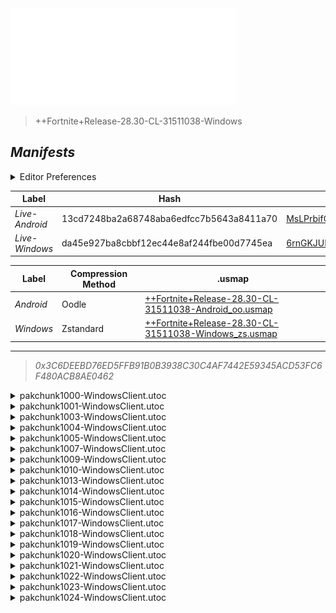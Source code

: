 <a href="#manifests">
  <img style="pointer-events: none" src="https://raw.githubusercontent.com/Tectors/fn-archive/master/.github/source/dependents/gen.28.30.svg" width="360" height="155"\>
</a>

 >  
  
  > ++Fortnite+Release-28.30-CL-31511038-Windows

## *Manifests*
<details>
  <summary>Editor Preferences</summary>

 > 
    ((Value="0x8699F17A17A87C9466ECA3F81BE09913DFC2FE255B8A5DBA38CF3DD38E53DFF5",Guid="00AD98CD646E51F9064470AF81753C60"),(Value="0x9C46C4BDFB9A4A9A006CBDBA22D1560E79BC2E8CCD6701F04631EA904036D9A9",Guid="067A969CF775754BBFE2E44B015E62FA"),(Value="0xBF5B024ABB2023441B359FB8BF99659705B59FB33D75A817E06B3163BFE847FE",Guid="0D8B24BCF7F9C0293FFE1264A5D05613"),(Value="0xEAD2C49B505363CF86A369140A1B2334442464972C377D682F0DC0A2BC31A6D4",Guid="18657B021FD5011618877BD5D709EB51"),(Value="0x0CD70C9B012C3B6F80F940371E036D67DC0FA9755895A52B9E845515DF667881",Guid="1F8BD07EA3FA0CE93BFD036C920C9ED7"),(Value="0xE301ADF532F3EFF72E9240CCB41ED8F0766F8B47D734330BB1D0ACEA4F7C38CF",Guid="3AD37E40514304F7789E17FEBF4E4C68"),(Value="0x600E84282284F93207A275EEBD2E03DEC1060977F26834C2B1604CD745400CBE",Guid="5F65B98450A9DB7EAD3BD81AFC3B9247"),(Value="0x3C4B82E8686B9B50DC2AE329D9BE2309E443594E8D574BA8A34B2ABB08082749",Guid="8FA260F3D15A59A4DC39757B8F982367"),(Value="0x44C9DBA9B951880EBE257C8D98DFF3D72A8C6DD28290B9EEA4CBEC9B5729A127",Guid="9AEA6E7C6885D6E9A1E71E1C1D660FE6"),(Value="0x3801B9533116B65ACD644FA68E965B1C5B45B3AD4E748AE0B1D7A24186D466C3",Guid="9B4BD31E84E9FBD35CF3A63A1FD4B57A"),(Value="0x172AE3FA64FACD009F036B6F22ACE6D6534CD9D98DF31B6F66CFC08ABCFD6438",Guid="A504A381A11922EACD522BAB09F60577"),(Value="0xD9EDA39EDE6280C49EBDCE1F32E9D015BBBF11F477351A3137050B52D1FDD437",Guid="BE4F0BD53F53B4B8E570EEBF8829D35A"),(Value="0xFD66B6526BE2D5EA1FE2580DC774DA0C48B9B897D0421A180EBF365775799B59",Guid="C11DB2552EF4F3974E331EC72026EFBA"),(Value="0xE62FA5F7F9EB86523494FB1ED6BFEA0AAAB64F82F87EAFCAFDAFA9EC3F4F1621",Guid="D02365ADD1205D3E408F2C1EDF520907"),(Value="0x7E675BCCD37C32FD5E6B1FC70EB0FE9E3B78A402D656BB625306C58264F43735",Guid="D345D95CF72A6C367ED8F9E0A52F1C76"),(Value="0xCD31ADC93617CC65325C8B48E903A8E2846BDC1AB9D38D7669D06B62DE099B77",Guid="D80CDC979BC760ECC941D3E40C7B6CD2"),(Value="0x818F84AB701462A03A1E1BFB3A663AB8F11EF4F27BE88D60A00C57FD8DDB00B6",Guid="D825771F72189E14464845D8BD1AB447"),(Value="0x5F149D17C16F53A4CF98C8366452DCC4F5C5CA89B7B3921C0E9485CFCADC75F4",Guid="DB982042FC23E63A912CF079BB11B4D7"),(Value="0xE3184D2A84AEA64E662D762492D696616337348975B358927667D5230CBD31ED",Guid="E4873B9E0B86905E8654D93E9279743E"),(Value="0x6898410A5ED7720BA8053E222B07BA12E117FF77D9B3EF9BDF0165E50516A78D",Guid="F418C01DC7E0766DCA8D731E61DE5748"))
</details>

| Label | Hash | Route |
| - | - | - |
| *Live-Android* | 13cd7248ba2a68748aba6edfcc7b5643a8411a70 | [MsLPrbifCpWz-2JnL0KySgGuvnwL9Q](https://github.com/Tectors/fn-archive/blob/master/manifests/MsLPrbifCpWz-2JnL0KySgGuvnwL9Q.manifest) |
| *Live-Windows* | da45e927ba8cbbf12ec44e8af244fbe00d7745ea | [6rnGKJUE4ZR1wE8YbEipgborM43rVQ](https://github.com/Tectors/fn-archive/blob/master/manifests/6rnGKJUE4ZR1wE8YbEipgborM43rVQ.manifest) |


| Label | Compression Method | .usmap |
| - | - | - |
| *Android* | Oodle | [++Fortnite+Release-28.30-CL-31511038-Android_oo.usmap](https://github.com/Tectors/fn-archive/blob/master/manifests/mappings/++Fortnite+Release-28.30-CL-31511038-Android_oo.usmap) |
| *Windows* | Zstandard | [++Fortnite+Release-28.30-CL-31511038-Windows_zs.usmap](https://github.com/Tectors/fn-archive/blob/master/manifests/mappings/++Fortnite+Release-28.30-CL-31511038-Windows_zs.usmap) |

---

> *0x3C6DEEBD76ED5FFB91B0B3938C30C4AF7442E59345ACD53FC6F480ACB8AE0462*

<details>
  <summary>pakchunk1000-WindowsClient.utoc</summary>

 > 
    0x8699F17A17A87C9466ECA3F81BE09913DFC2FE255B8A5DBA38CF3DD38E53DFF5
    KEYCHAIN: 00AD98CD646E51F9064470AF81753C60:hpnxeheofJRm7KP4G+CZE9/C/iVbil26OM89045T3/U=

  <img src="https://raw.githubusercontent.com/Tectors/fn-archive/master/.github/source/dependents/referred/EID_Prosper.svg" width="100"> 
</details>

<details>
  <summary>pakchunk1001-WindowsClient.utoc</summary>

 > 
    0x9C46C4BDFB9A4A9A006CBDBA22D1560E79BC2E8CCD6701F04631EA904036D9A9
    KEYCHAIN: 067A969CF775754BBFE2E44B015E62FA:nEbEvfuaSpoAbL26ItFWDnm8LozNZwHwRjHqkEA22ak=

  </details>

<details>
  <summary>pakchunk1003-WindowsClient.utoc</summary>

 > 
    0xBF5B024ABB2023441B359FB8BF99659705B59FB33D75A817E06B3163BFE847FE
    KEYCHAIN: 0D8B24BCF7F9C0293FFE1264A5D05613:v1sCSrsgI0QbNZ+4v5lllwW1n7M9dagX4GsxY7/oR/4=

  <img src="https://raw.githubusercontent.com/Tectors/fn-archive/master/.github/source/dependents/referred/Wrap_SpeedDial.svg" width="100"> <img src="https://raw.githubusercontent.com/Tectors/fn-archive/master/.github/source/dependents/referred/Pickaxe_SpeedDial.svg" width="100"> <img src="https://raw.githubusercontent.com/Tectors/fn-archive/master/.github/source/dependents/referred/LoadingScreen_Sparks_SpeedDial.svg" width="100"> <img src="https://raw.githubusercontent.com/Tectors/fn-archive/master/.github/source/dependents/referred/Emoji_S28_Sparks_SpeedDial.svg" width="100"> <img src="https://raw.githubusercontent.com/Tectors/fn-archive/master/.github/source/dependents/referred/EID_SpeedDial_Mask.svg" width="100"> <img src="https://raw.githubusercontent.com/Tectors/fn-archive/master/.github/source/dependents/referred/EID_SpeedDial.svg" width="100"> <img src="https://raw.githubusercontent.com/Tectors/fn-archive/master/.github/source/dependents/referred/Character_SpeedDialBattle.svg" width="100"> <img src="https://raw.githubusercontent.com/Tectors/fn-archive/master/.github/source/dependents/referred/Character_SpeedDial.svg" width="100"> <img src="https://raw.githubusercontent.com/Tectors/fn-archive/master/.github/source/dependents/referred/Backpack_SpeedDialBattle.svg" width="100"> 
</details>

<details>
  <summary>pakchunk1004-WindowsClient.utoc</summary>

 > 
    0xEAD2C49B505363CF86A369140A1B2334442464972C377D682F0DC0A2BC31A6D4
    KEYCHAIN: 18657B021FD5011618877BD5D709EB51:6tLEm1BTY8+Go2kUChsjNEQkZJcsN31oLw3AorwxptQ=

  <img src="https://raw.githubusercontent.com/Tectors/fn-archive/master/.github/source/dependents/referred/Pickaxe_SlowBurn.svg" width="100"> <img src="https://raw.githubusercontent.com/Tectors/fn-archive/master/.github/source/dependents/referred/Backpack_SlowBurn.svg" width="100"> 
</details>

<details>
  <summary>pakchunk1005-WindowsClient.utoc</summary>

 > 
    0x0CD70C9B012C3B6F80F940371E036D67DC0FA9755895A52B9E845515DF667881
    KEYCHAIN: 1F8BD07EA3FA0CE93BFD036C920C9ED7:DNcMmwEsO2+A+UA3HgNtZ9wPqXVYlaUrnoRVFd9meIE=

  <img src="https://raw.githubusercontent.com/Tectors/fn-archive/master/.github/source/dependents/referred/EID_Destiny.svg" width="100"> 
</details>

<details>
  <summary>pakchunk1007-WindowsClient.utoc</summary>

 > 
    0xE301ADF532F3EFF72E9240CCB41ED8F0766F8B47D734330BB1D0ACEA4F7C38CF
    KEYCHAIN: 3AD37E40514304F7789E17FEBF4E4C68:4wGt9TLz7/cukkDMtB7Y8HZvi0fXNDMLsdCs6k98OM8=

  <img src="https://raw.githubusercontent.com/Tectors/fn-archive/master/.github/source/dependents/referred/Pickaxe_FastCheetah.svg" width="100"> <img src="https://raw.githubusercontent.com/Tectors/fn-archive/master/.github/source/dependents/referred/EID_FastCheetah.svg" width="100"> <img src="https://raw.githubusercontent.com/Tectors/fn-archive/master/.github/source/dependents/referred/Character_FastCheetah.svg" width="100"> <img src="https://raw.githubusercontent.com/Tectors/fn-archive/master/.github/source/dependents/referred/Backpack_FastCheetah.svg" width="100"> 
</details>

<details>
  <summary>pakchunk1009-WindowsClient.utoc</summary>

 > 
    0x600E84282284F93207A275EEBD2E03DEC1060977F26834C2B1604CD745400CBE
    KEYCHAIN: 5F65B98450A9DB7EAD3BD81AFC3B9247:YA6EKCKE+TIHonXuvS4D3sEGCXfyaDTCsWBM10VADL4=

  <img src="https://raw.githubusercontent.com/Tectors/fn-archive/master/.github/source/dependents/referred/EID_Affection.svg" width="100"> 
</details>

<details>
  <summary>pakchunk1010-WindowsClient.utoc</summary>

 > 
    0x3C4B82E8686B9B50DC2AE329D9BE2309E443594E8D574BA8A34B2ABB08082749
    KEYCHAIN: 8FA260F3D15A59A4DC39757B8F982367:PEuC6Ghrm1DcKuMp2b4jCeRDWU6NV0uoo0squwgIJ0k=

  <img src="https://raw.githubusercontent.com/Tectors/fn-archive/master/.github/source/dependents/referred/EID_Delirious.svg" width="100"> 
</details>

<details>
  <summary>pakchunk1013-WindowsClient.utoc</summary>

 > 
    0x44C9DBA9B951880EBE257C8D98DFF3D72A8C6DD28290B9EEA4CBEC9B5729A127
    KEYCHAIN: 9AEA6E7C6885D6E9A1E71E1C1D660FE6:RMnbqblRiA6+JXyNmN/z1yqMbdKCkLnupMvsm1cpoSc=

  <img src="https://raw.githubusercontent.com/Tectors/fn-archive/master/.github/source/dependents/referred/EID_Resonant.svg" width="100"> 
</details>

<details>
  <summary>pakchunk1014-WindowsClient.utoc</summary>

 > 
    0x3801B9533116B65ACD644FA68E965B1C5B45B3AD4E748AE0B1D7A24186D466C3
    KEYCHAIN: 9B4BD31E84E9FBD35CF3A63A1FD4B57A:OAG5UzEWtlrNZE+mjpZbHFtFs61OdIrgsdeiQYbUZsM=

  <img src="https://raw.githubusercontent.com/Tectors/fn-archive/master/.github/source/dependents/referred/EID_Trajectory.svg" width="100"> 
</details>

<details>
  <summary>pakchunk1015-WindowsClient.utoc</summary>

 > 
    0x172AE3FA64FACD009F036B6F22ACE6D6534CD9D98DF31B6F66CFC08ABCFD6438
    KEYCHAIN: A504A381A11922EACD522BAB09F60577:Fyrj+mT6zQCfA2tvIqzm1lNM2dmN8xtvZs/Airz9ZDg=

  <img src="https://raw.githubusercontent.com/Tectors/fn-archive/master/.github/source/dependents/referred/EID_Undead.svg" width="100"> 
</details>

<details>
  <summary>pakchunk1016-WindowsClient.utoc</summary>

 > 
    0xD9EDA39EDE6280C49EBDCE1F32E9D015BBBF11F477351A3137050B52D1FDD437
    KEYCHAIN: BE4F0BD53F53B4B8E570EEBF8829D35A:2e2jnt5igMSevc4fMunQFbu/EfR3NRoxNwULUtH91Dc=

  <img src="https://raw.githubusercontent.com/Tectors/fn-archive/master/.github/source/dependents/referred/EID_Repetition.svg" width="100"> 
</details>

<details>
  <summary>pakchunk1017-WindowsClient.utoc</summary>

 > 
    0xFD66B6526BE2D5EA1FE2580DC774DA0C48B9B897D0421A180EBF365775799B59
    KEYCHAIN: C11DB2552EF4F3974E331EC72026EFBA:/Wa2Umvi1eof4lgNx3TaDEi5uJfQQhoYDr82V3V5m1k=

  <img src="https://raw.githubusercontent.com/Tectors/fn-archive/master/.github/source/dependents/referred/EID_Medicinal.svg" width="100"> 
</details>

<details>
  <summary>pakchunk1018-WindowsClient.utoc</summary>

 > 
    0xE62FA5F7F9EB86523494FB1ED6BFEA0AAAB64F82F87EAFCAFDAFA9EC3F4F1621
    KEYCHAIN: D02365ADD1205D3E408F2C1EDF520907:5i+l9/nrhlI0lPse1r/qCqq2T4L4fq/K/a+p7D9PFiE=

  <img src="https://raw.githubusercontent.com/Tectors/fn-archive/master/.github/source/dependents/referred/EID_Camouflage.svg" width="100"> 
</details>

<details>
  <summary>pakchunk1019-WindowsClient.utoc</summary>

 > 
    0x7E675BCCD37C32FD5E6B1FC70EB0FE9E3B78A402D656BB625306C58264F43735
    KEYCHAIN: D345D95CF72A6C367ED8F9E0A52F1C76:fmdbzNN8Mv1eax/HDrD+njt4pALWVrtiUwbFgmT0NzU=

  <img src="https://raw.githubusercontent.com/Tectors/fn-archive/master/.github/source/dependents/referred/EID_Goodbye_Upbeat.svg" width="100"> 
</details>

<details>
  <summary>pakchunk1020-WindowsClient.utoc</summary>

 > 
    0xCD31ADC93617CC65325C8B48E903A8E2846BDC1AB9D38D7669D06B62DE099B77
    KEYCHAIN: D80CDC979BC760ECC941D3E40C7B6CD2:zTGtyTYXzGUyXItI6QOo4oRr3Bq50412adBrYt4Jm3c=

  <img src="https://raw.githubusercontent.com/Tectors/fn-archive/master/.github/source/dependents/referred/Character_BestDressedFNCS.svg" width="100"> 
</details>

<details>
  <summary>pakchunk1021-WindowsClient.utoc</summary>

 > 
    0x818F84AB701462A03A1E1BFB3A663AB8F11EF4F27BE88D60A00C57FD8DDB00B6
    KEYCHAIN: D825771F72189E14464845D8BD1AB447:gY+Eq3AUYqA6Hhv7OmY6uPEe9PJ76I1goAxX/Y3bALY=

  <img src="https://raw.githubusercontent.com/Tectors/fn-archive/master/.github/source/dependents/referred/EID_Darling.svg" width="100"> 
</details>

<details>
  <summary>pakchunk1022-WindowsClient.utoc</summary>

 > 
    0x5F149D17C16F53A4CF98C8366452DCC4F5C5CA89B7B3921C0E9485CFCADC75F4
    KEYCHAIN: DB982042FC23E63A912CF079BB11B4D7:XxSdF8FvU6TPmMg2ZFLcxPXFyom3s5IcDpSFz8rcdfQ=

  </details>

<details>
  <summary>pakchunk1023-WindowsClient.utoc</summary>

 > 
    0xE3184D2A84AEA64E662D762492D696616337348975B358927667D5230CBD31ED
    KEYCHAIN: E4873B9E0B86905E8654D93E9279743E:4xhNKoSupk5mLXYkktaWYWM3NIl1s1iSdmfVIwy9Me0=

  <img src="https://raw.githubusercontent.com/Tectors/fn-archive/master/.github/source/dependents/referred/Pickaxe_VitalInventorBlock.svg" width="100"> <img src="https://raw.githubusercontent.com/Tectors/fn-archive/master/.github/source/dependents/referred/Character_VitalInventorBlock.svg" width="100"> <img src="https://raw.githubusercontent.com/Tectors/fn-archive/master/.github/source/dependents/referred/Backpack_VitalInventorBlock.svg" width="100"> 
</details>

<details>
  <summary>pakchunk1024-WindowsClient.utoc</summary>

 > 
    0x6898410A5ED7720BA8053E222B07BA12E117FF77D9B3EF9BDF0165E50516A78D
    KEYCHAIN: F418C01DC7E0766DCA8D731E61DE5748:aJhBCl7XcguoBT4iKwe6EuEX/3fZs++b3wFl5QUWp40=

  <img src="https://raw.githubusercontent.com/Tectors/fn-archive/master/.github/source/dependents/referred/EID_Rotisserie_Sycn_Leader.svg" width="100"> <img src="https://raw.githubusercontent.com/Tectors/fn-archive/master/.github/source/dependents/referred/EID_Rotisserie_Sycn_Follower.svg" width="100"> <img src="https://raw.githubusercontent.com/Tectors/fn-archive/master/.github/source/dependents/referred/EID_Rotisserie_Sycn.svg" width="100"> <img src="https://raw.githubusercontent.com/Tectors/fn-archive/master/.github/source/dependents/referred/EID_Rotisserie_Guitar.svg" width="100"> <img src="https://raw.githubusercontent.com/Tectors/fn-archive/master/.github/source/dependents/referred/EID_Rotisserie_Follower.svg" width="100"> <img src="https://raw.githubusercontent.com/Tectors/fn-archive/master/.github/source/dependents/referred/EID_Rotisserie_Drum.svg" width="100"> <img src="https://raw.githubusercontent.com/Tectors/fn-archive/master/.github/source/dependents/referred/EID_Rotisserie.svg" width="100"> 
</details>

